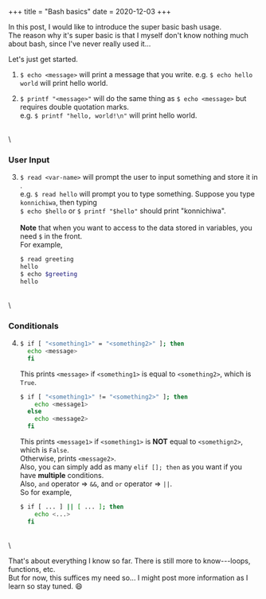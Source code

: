 +++
title = "Bash basics"
date = 2020-12-03
+++

In this post, I would like to introduce the super basic bash usage.\
The reason why it's super basic is that I myself don't know nothing much about bash, since I've never really used it...

Let's just get started.

1. `$ echo <message>` will print a message that you write. e.g. `$ echo hello world` will print hello world.

2. `$ printf "<message>"` will do the same thing as `$ echo <message>` but requires double quotation marks.\
   e.g. `$ printf "hello, world!\n"` will print hello world.

\
\

### User Input

3. `$ read <var-name>` will prompt the user to input something and store it in <var-name>.\
   e.g. `$ read hello` will prompt you to type something. Suppose you type `konnichiwa`, then typing \
   `$ echo $hello` or `$ printf "$hello"` should print "konnichiwa".\
   \
   **Note** that when you want to access to the data stored in variables, you need `$` in the front.\
   For example,

   ```bash
   $ read greeting
   hello
   $ echo $greeting
   hello
   ```

\
\

### Conditionals

4.  ```bash
    $ if [ "<something1>" = "<something2>" ]; then
      echo <message>
      fi
    ```

    This prints `<message>` if `<something1>` is equal to `<something2>`, which is `True`.

    ```bash
    $ if [ "<something1>" != "<something2>" ]; then
        echo <message1>
      else
        echo <message2>
      fi
    ```

    This prints `<message1>` if `<something1>` is **NOT** equal to `<somethign2>`, which is `False`. \
    Otherwise, prints `<message2>`.\
    Also, you can simply add as many `elif []; then` as you want if you have **multiple** conditions.\
    Also, `and` operator => `&&`, and `or` operator => `||`.\
    So for example,

    ```bash
    $ if [ ... ] || [ ... ]; then
        echo <...>
      fi
    ```

\
\

That's about everything I know so far. There is still more to know---loops, functions, etc.\
 But for now, this suffices my need so... I might post more information as I learn so stay tuned. &#128516;
